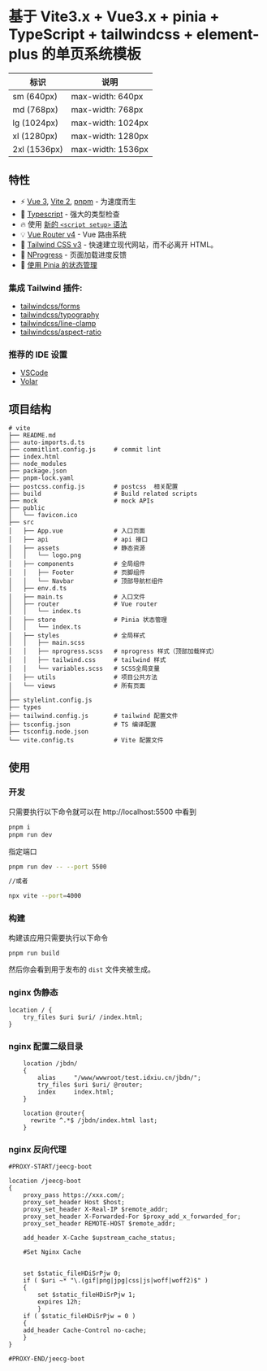 # 基于 Vite3.x + Vue3.x + pinia + TypeScript + tailwindcss + element-plus 的单页系统模板

| 标识         | 说明              |
| ------------ | ----------------- |
| sm (640px)   | max-width: 640px  |
| md (768px)   | max-width: 768px  |
| lg (1024px)  | max-width: 1024px |
| xl (1280px)  | max-width: 1280px |
| 2xl (1536px) | max-width: 1536px |

## 特性

- ⚡ [Vue 3](https://github.com/vuejs/core), [Vite 2](https://github.com/vitejs/vite), [pnpm](https://pnpm.js.org/) - 为速度而生
- 💪 [Typescript](https://www.typescriptlang.org/) - 强大的类型检查
- 🔥 使用 [新的 `<script setup>` 语法](https://github.com/vuejs/rfcs/pull/227)
- 💡 [Vue Router v4](https://router.vuejs.org/zh/) - Vue 路由系统
- 🎨 [Tailwind CSS v3](https://tailwindcss.com/docs/configuration) - 快速建立现代网站，而不必离开 HTML。
- 🎉 [NProgress](https://github.com/rstacruz/nprogress) - 页面加载进度反馈
- 🍍 [使用 Pinia 的状态管理](https://pinia.esm.dev/)

### 集成 Tailwind 插件:

- [tailwindcss/forms](https://github.com/tailwindlabs/tailwindcss-forms)
- [tailwindcss/typography](https://tailwindcss.com/docs/typography-plugin)
- [tailwindcss/line-clamp](https://github.com/tailwindlabs/tailwindcss-line-clamp)
- [tailwindcss/aspect-ratio](https://github.com/tailwindlabs/tailwindcss-aspect-ratio)

### 推荐的 IDE 设置

- [VSCode](https://code.visualstudio.com/)
- [Volar](https://marketplace.visualstudio.com/items?itemName=johnsoncodehk.volar)

## 项目结构

```
# vite
├── README.md
├── auto-imports.d.ts
├── commitlint.config.js     # commit lint
├── index.html
├── node_modules
├── package.json
├── pnpm-lock.yaml
├── postcss.config.js        # postcss  相关配置
├── build                    # Build related scripts
├── mock                     # mock APIs
├── public
│   └── favicon.ico
├── src
│   ├── App.vue              # 入口页面
│   ├── api                  # api 接口
│   ├── assets               # 静态资源
│   │   └── logo.png
│   ├── components           # 全局组件
│   │   ├── Footer           # 页脚组件
│   │   └── Navbar           # 顶部导航栏组件
│   ├── env.d.ts
│   ├── main.ts              # 入口文件
│   ├── router               # Vue router
│   │   └── index.ts
│   ├── store                # Pinia 状态管理
│   │   └── index.ts
│   ├── styles               # 全局样式
│   │   ├── main.scss
│   │   ├── nprogress.scss   # nprogress 样式（顶部加载样式）
│   │   ├── tailwind.css     # tailwind 样式
│   │   └── variables.scss   # SCSS全局变量
│   ├── utils                # 项目公共方法
│   └── views                # 所有页面
│
├── stylelint.config.js
├── types
├── tailwind.config.js       # tailwind 配置文件
├── tsconfig.json            # TS 编译配置
├── tsconfig.node.json
└── vite.config.ts           # Vite 配置文件

```

## 使用

### 开发

只需要执行以下命令就可以在 http://localhost:5500 中看到

```bash
pnpm i
pnpm run dev
```

指定端口

```bash
pnpm run dev -- --port 5500

//或者

npx vite --port=4000
```

### 构建

构建该应用只需要执行以下命令

```bash
pnpm run build
```

然后你会看到用于发布的 `dist` 文件夹被生成。

### nginx 伪静态

```nginx
location / {
    try_files $uri $uri/ /index.html;
}
```

### nginx 配置二级目录

```nginx
    location /jbdn/
    {
        alias     "/www/wwwroot/test.idxiu.cn/jbdn/";
        try_files $uri $uri/ @router;
        index     index.html;
    }

    location @router{
      rewrite ^.*$ /jbdn/index.html last;
    }
```

### nginx 反向代理

```nginx
#PROXY-START/jeecg-boot

location /jeecg-boot
{
    proxy_pass https://xxx.com/;
    proxy_set_header Host $host;
    proxy_set_header X-Real-IP $remote_addr;
    proxy_set_header X-Forwarded-For $proxy_add_x_forwarded_for;
    proxy_set_header REMOTE-HOST $remote_addr;

    add_header X-Cache $upstream_cache_status;

    #Set Nginx Cache


    set $static_fileHDiSrPjw 0;
    if ( $uri ~* "\.(gif|png|jpg|css|js|woff|woff2)$" )
    {
    	set $static_fileHDiSrPjw 1;
    	expires 12h;
        }
    if ( $static_fileHDiSrPjw = 0 )
    {
    add_header Cache-Control no-cache;
    }
}

#PROXY-END/jeecg-boot
```
